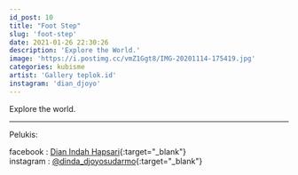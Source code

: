 ```yaml
---
id_post: 10
title: "Foot Step"
slug: 'foot-step'
date: 2021-01-26 22:30:26
description: 'Explore the World.'
image: 'https://i.postimg.cc/vmZ1Ggt8/IMG-20201114-175419.jpg'
categories: kubisme
artist: 'Gallery teplok.id'
instagram: 'dian_djoyo'
---
```


Explore the world.

<hr>

Pelukis:

facebook : [Dian Indah Hapsari](https://www.facebook.com/dinda.djoyosudarmo){:target="_blank"}  
instagram : [@dinda_djoyosudarmo](https://www.instagram.com/dinda_djoyosudarmo/){:target="_blank"}